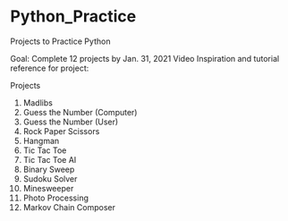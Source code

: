 # Python_Practice
Projects to Practice Python

Goal: Complete 12 projects by Jan. 31, 2021
Video Inspiration and tutorial reference for project:

Projects
1. Madlibs
2. Guess the Number (Computer)
3. Guess the Number (User)
4. Rock Paper Scissors
5. Hangman
6. Tic Tac Toe
7. Tic Tac Toe AI
8. Binary Sweep
9. Sudoku Solver
10. Minesweeper
11. Photo Processing
12. Markov Chain Composer
